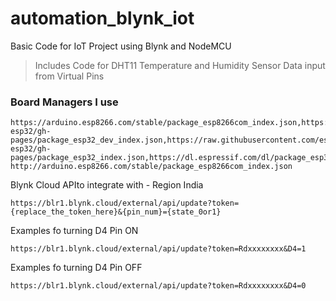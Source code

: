 # automation_blynk_iot
 Basic Code for IoT Project using Blynk and NodeMCU

> Includes Code for DHT11 Temperature and Humidity Sensor Data input from Virtual Pins

### Board Managers I use
```
https://arduino.esp8266.com/stable/package_esp8266com_index.json,https://dl.espressif.com/dl/package_esp32_dev_index.json,https://raw.githubusercontent.com/espressif/arduino-esp32/gh-pages/package_esp32_dev_index.json,https://raw.githubusercontent.com/espressif/arduino-esp32/gh-pages/package_esp32_index.json,https://dl.espressif.com/dl/package_esp32_index.json, http://arduino.esp8266.com/stable/package_esp8266com_index.json
```

Blynk Cloud APIto integrate with - Region India
```
https://blr1.blynk.cloud/external/api/update?token={replace_the_token_here}&{pin_num}={state_0or1}
```

Examples fo turning D4 Pin ON
```
https://blr1.blynk.cloud/external/api/update?token=Rdxxxxxxxx&D4=1
```

Examples fo turning D4 Pin OFF
```
https://blr1.blynk.cloud/external/api/update?token=Rdxxxxxxxx&D4=0
```
